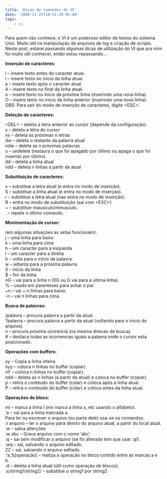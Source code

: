```yaml
---
title: 'Dicas de comandos do VI'
date: '2008-11-25T19:51:29-05:00'
tags:
    - vi
---
```


<div class="entry">Para quem não conhece, o VI é um poderoso editor de textos do sistema Unix. Muito útil na manipulação de arquivos de log e criação de scripts. Neste post, estarei passando algumas dicas de utilização do VI que pra mim foi muito útil conhecer, então estou repassando…

**Inserção de caracteres:**

i – insere texto antes do caracter atual.  
I – insere texto no início da linha atual.  
a – insere texto após o caracter atual.  
A – insere texto no final da linha atual.  
o – insere texto no início da próxima linha (inserindo uma nova linha).  
O – insere texto no início da linha anterior (inserindo uma nova linha).  
OBS: Para sair do modo de inserção de caracteres, digite &lt;ESC&gt;.

**Deleção de caracteres:**

&lt;DEL&gt; – deleta a letra anterior ao cursor (depende da configuração).  
x – deleta a letra do cursor  
nx – deleta as próximas n letras  
dw – deleta o restante da palavra atual  
ndw – deleta as n próximas palavras  
u – undelete (restaura o que foi apagado por último ou apaga o que foi inserido por último).  
dd – deleta a linha atual  
ndd – deleta n linhas a partir da atual

**Substituição de caracteres:**

s – substitue a letra atual (e entra no modo de inserção).  
S – substitue a linha atual (e entra no modo de inserção).  
r – substitue a letra atual (nao entra no modo de inserção).  
R – entra no modo de substituição (sai com &lt;ESC&gt;).  
~ – substitue maiusculo/minusculo.  
. – repete o último comando.

**Movimentação de cursor:**

(em algumas situações as setas funcionam):  
j – uma linha para baixo  
k – uma linha para cima  
h – um caracter para a esquerda  
l – um caracter para a direita  
b – volta para o início da palavra.  
w – adianta para a próxima palavra.  
0 – início da linha  
$ – fim da linha  
nG – vai para a linha n (0G ou G vai para a ultima linha).  
% – usado em parenteses para achar o par.  
+n – vai + n linhas para baixo.  
-n – vai n linhas para cima.

**Busca de palavras:**

/palavra – procura palavra a partir da atual.  
?palavra – procura palavra a partir da atual (voltando para o início do arquivo).  
n – procura próxima ocorencia (na mesma direcao de busca).  
\# – destaca todas as ocorrencias iguais a palavra onde o cursor esta posicionado.

**Operações com buffers:**

yy – Copia a linha inteira  
nyy – coloca n linhas no buffer (copiar).  
nY – coloca n linhas no buffer (copiar).  
ndd – deleta as n linhas (a partir da atual) e coloca no buffer (copiar).  
p – retira o conteudo do buffer (colar) e coloca após a linha atual.  
P – retira o conteudo do buffer (colar) e coloca antes da linha atual.

**Operações de bloco:**

ml – marca a linha l (mx marca a linha x, etc usando o alfabeto).  
‘a – vai para a linha marcada a.  
Para ler ou escrever o arquivo (ou parte dele) usa-se os comandos:  
:r arquivo – ler o arquivo para dentro do arquivo atual, a partir do local atual.  
:w – salva alterções  
:w abc – Grava arquivo com o nome ‘abc’  
:q – sai sem modificar o arquivo (se foi alterado tem que usar :q!).  
:wq – sai, salvando o arquivo editado.  
ZZ – sai, salvando o arquivo editado.  
:’a,’b\[operação\] – realiza a operação no bloco contido entre as marcas a e b.  
:d – deleta a linha atual (útil como operação de blocos).  
:s/string1/string2/ – substitue o string1 por string2

</div>
